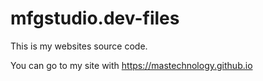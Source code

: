 # mfgstudio.dev-files
This is my websites source code.

You can go to my site with https://mastechnology.github.io
